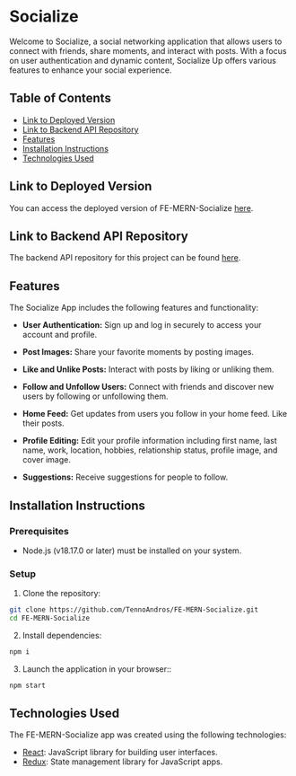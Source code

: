 # Socialize

Welcome to Socialize, a social networking application that allows users to connect with friends, share moments, and interact with posts. With a focus on user authentication and dynamic content, Socialize Up offers various features to enhance your social experience.

## Table of Contents

- [Link to Deployed Version](#link-to-deployed-version)
- [Link to Backend API Repository](#link-to-backend-api-repository)
- [Features](#features)
- [Installation Instructions](#installation-instructions)
- [Technologies Used](#technologies-used)

## Link to Deployed Version

You can access the deployed version of FE-MERN-Socialize [here]().

## Link to Backend API Repository

The backend API repository for this project can be found [here](https://github.com/TennoAndros/BE-MERN-Socialize).

## Features

The Socialize App includes the following features and functionality:

- **User Authentication:** Sign up and log in securely to access your account and profile.

- **Post Images:** Share your favorite moments by posting images.

- **Like and Unlike Posts:** Interact with posts by liking or unliking them.

- **Follow and Unfollow Users:** Connect with friends and discover new users by following or unfollowing them.

- **Home Feed:** Get updates from users you follow in your home feed. Like their posts.

- **Profile Editing:** Edit your profile information including first name, last name, work, location, hobbies, relationship status, profile image, and cover image.

- **Suggestions:** Receive suggestions for people to follow.

## Installation Instructions

### Prerequisites

- Node.js (v18.17.0 or later) must be installed on your system.

### Setup

1. Clone the repository:

```bash
git clone https://github.com/TennoAndros/FE-MERN-Socialize.git
cd FE-MERN-Socialize
```

2. Install dependencies:

```bash
npm i
```

3. Launch the application in your browser::

```bash
npm start
```

## Technologies Used

The FE-MERN-Socialize app was created using the following technologies:

- [React](https://react.dev/): JavaScript library for building user interfaces.
- [Redux](https://redux.js.org/): State management library for JavaScript apps.
